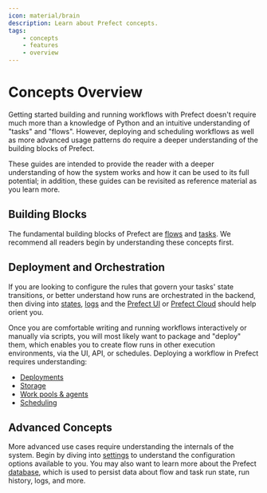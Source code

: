 ```yaml
---
icon: material/brain
description: Learn about Prefect concepts.
tags:
    - concepts
    - features
    - overview
---
```


# Concepts Overview

Getting started building and running workflows with Prefect doesn't require much more than a knowledge of Python and an intuitive understanding of "tasks" and "flows".  However, deploying and scheduling workflows as well as more advanced usage patterns do require a deeper understanding of the building blocks of Prefect.

These guides are intended to provide the reader with a deeper understanding of how the system works and how it can be used to its full potential; in addition, these guides can be revisited as reference material as you learn more.

## Building Blocks

The fundamental building blocks of Prefect are [flows](/concepts/flows/) and [tasks](/concepts/tasks/).  We recommend all readers begin by understanding these concepts first. 

## Deployment and Orchestration 

If you are looking to configure the rules that govern your tasks' state transitions, or better understand how runs are orchestrated in the backend, then diving into [states](/concepts/states/), [logs](/concepts/logs/) and the [Prefect UI](/ui/overview/) or [Prefect Cloud](/ui/cloud/) should help orient you.

Once you are comfortable writing and running workflows interactively or manually via scripts, you will most likely want to package and "deploy" them, which enables you to create flow runs in other execution environments, via the UI, API, or schedules. Deploying a workflow in Prefect requires understanding: 

- [Deployments](/concepts/deployments/)
- [Storage](/concepts/storage/)
- [Work pools & agents](/concepts/work-pools/)
- [Scheduling](/concepts/schedules/)

## Advanced Concepts

More advanced use cases require understanding the internals of the system. Begin by diving into [settings](settings.md) to understand the configuration options available to you. You may also want to learn more about the Prefect [database](/concepts/database/), which is used to persist data about flow and task run state, run history, logs, and more.
